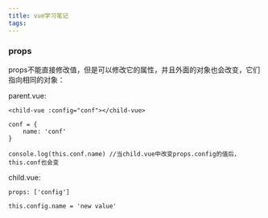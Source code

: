 ```yaml
---
title: vue学习笔记
tags:
---
```


### props

props不能直接修改值，但是可以修改它的属性，并且外面的对象也会改变，它们指向相同的对象：

parent.vue:
```
<child-vue :config="conf"></child-vue>

conf = {
	name: 'conf'
}

console.log(this.conf.name) //当child.vue中改变props.config的值后，this.conf也会变
```

child.vue:
```
props: ['config']

this.config.name = 'new value'

```

